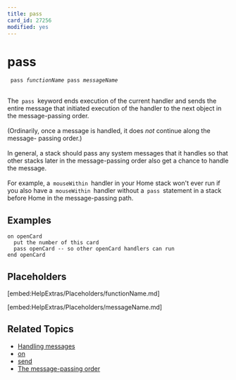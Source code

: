 ```yaml
---
title: pass
card_id: 27256
modified: yes
---
```


# pass

<code><pre>
pass <i>functionName</i>
pass <i>messageName</i>
</pre></code>

<br>
The<code> pass </code>keyword ends execution of the current handler and sends the entire message that initiated execution of the handler to the next object in the message-passing order.<br>
<br>
(Ordinarily, once a message is handled, it does <i>not</i>  continue along the message- passing order.)<br>
<br>
In general, a stack should pass any system messages that it handles so that other stacks later in the message-passing order also get a chance to handle the message.<br>
<br>
For example, a<code> mouseWithin </code>handler in your Home stack won't ever run if you also have a<code> mouseWithin </code>handler without a<code> pass </code>statement in a stack before Home in the message-passing path.<br>

## Examples

```
on openCard
  put the number of this card
  pass openCard -- so other openCard handlers can run
end openCard
```

## Placeholders

[embed:HelpExtras/Placeholders/functionName.md]

[embed:HelpExtras/Placeholders/messageName.md]

## Related Topics

* [Handling messages](/HyperTalkReference/hypertalkbasics/Handling-messages)
* [on](/HyperTalkReference/keywords/on)
* [send](/HyperTalkReference/keywords/send)
* [The message-passing order](/HyperTalkReference/hypertalkbasics/The-message-passing-order)
